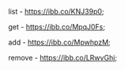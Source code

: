 list - https://ibb.co/KNJ39p0;

get - https://ibb.co/MpqJ0Fs;

add - https://ibb.co/MpwhpzM;

remove - https://ibb.co/LRwvGhj;
